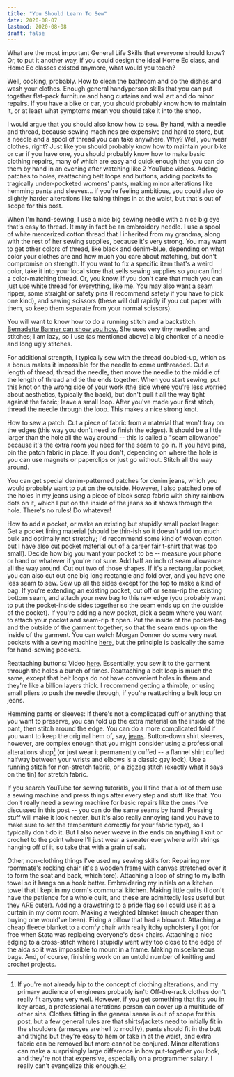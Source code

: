 ```yaml
---
title: "You Should Learn To Sew"
date: 2020-08-07
lastmod: 2020-08-08
draft: false
---
```


What are the most important General Life Skills that everyone should know?  Or, to put it another way, if you could design the ideal Home Ec class, and Home Ec classes existed anymore, what would you teach?

Well, cooking, probably.  How to clean the bathroom and do the dishes and wash your clothes.  Enough general handyperson skills that you can put together flat-pack furniture and hang curtains and wall art and do minor repairs.  If you have a bike or car, you should probably know how to maintain it, or at least what symptoms mean you should take it into the shop.

I would argue that you should also know how to sew.  By hand, with a needle and thread, because sewing machines are expensive and hard to store, but a needle and a spool of thread you can take anywhere.  Why?  Well, you wear clothes, right?  Just like you should probably know how to maintain your bike or car if you have one, you should probably know how to make basic clothing repairs, many of which are easy and quick enough that you can do them by hand in an evening after watching like 2 YouTube videos.  Adding patches to holes, reattaching belt loops and buttons, adding pockets to tragically under-pocketed womens' pants, making minor alterations like hemming pants and sleeves... if you're feeling ambitious, you could also do slightly harder alterations like taking things in at the waist, but that's out of scope for this post.

When I'm hand-sewing, I use a nice big sewing needle with a nice big eye that's easy to thread.  It may in fact be an embroidery needle.  I use a spool of white mercerized cotton thread that I inherited from my grandma, along with the rest of her sewing supplies, because it's very strong.  You may want to get other colors of thread, like black and denim-blue, depending on what color your clothes are and how much you care about matching, but don't compromise on strength.  If you want to fix a specific item that's a weird color, take it into your local store that sells sewing supplies so you can find a color-matching thread.  Or, you know, if you don't care that much you can just use white thread for everything, like me.  You may also want a seam ripper, some straight or safety pins (I recommend safety if you have to pick one kind), and sewing scissors (these will dull rapidly if you cut paper with them, so keep them separate from your normal scissors).

You will want to know how to do a running stitch and a backstitch.  [Bernadette Banner can show you how.](https://www.youtube.com/watch?v=B5tC06IXOKc )  She uses very tiny needles and stitches; I am lazy, so I use (as mentioned above) a big chonker of a needle and long ugly stitches.

For additional strength, I typically sew with the thread doubled-up, which as a bonus makes it impossible for the needle to come unthreaded.  Cut a length of thread, thread the needle, then move the needle to the middle of the length of thread and tie the ends together.  When you start sewing, put this knot on the wrong side of your work (the side where you're less worried about aesthetics, typically the back), but don't pull it all the way tight against the fabric; leave a small loop.  After you've made your first stitch, thread the needle through the loop.  This makes a nice strong knot.

How to sew a patch:  Cut a piece of fabric from a material that won't fray on the edges (this way you don't need to finish the edges).  It should be a little larger than the hole all the way around -- this is called a "seam allowance" because it's the extra room you need for the seam to go in.  If you have pins, pin the patch fabric in place.  If you don't, depending on where the hole is you can use magnets or paperclips or just go without.  Stitch all the way around.

You can get special denim-patterned patches for denim jeans, which you would probably want to put on the outside.  However, I also patched one of the holes in my jeans using a piece of black scrap fabric with shiny rainbow dots on it, which I put on the inside of the jeans so it shows through the hole.  There's no rules!  Do whatever!

How to add a pocket, or make an existing but stupidly small pocket larger:  Get a pocket lining material (should be thin-ish so it doesn't add too much bulk and optimally not stretchy; I'd recommend some kind of woven cotton but I have also cut pocket material out of a career fair t-shirt that was too small).  Decide how big you want your pocket to be -- measure your phone or hand or whatever if you're not sure.  Add half an inch of seam allowance all the way around.  Cut out two of those shapes.  If it's a rectangular pocket, you can also cut out one big long rectangle and fold over, and you have one less seam to sew.  Sew up all the sides except for the top to make a kind of bag.  If you're extending an existing pocket, cut off or seam-rip the existing bottom seam, and attach your new bag to this raw edge (you probably want to put the pocket-inside sides together so the seam ends up on the outside of the pocket).  If you're adding a new pocket, pick a seam where you want to attach your pocket and seam-rip it open.  Put the inside of the pocket-bag and the outside of the garment together, so that the seam ends up on the inside of the garment.  You can watch Morgan Donner do some very neat pockets with a sewing machine [here](https://www.youtube.com/watch?v=7pE_nrHKd58 ), but the principle is basically the same for hand-sewing pockets.

Reattaching buttons: Video [here](https://www.youtube.com/watch?v=Du6gq3ks0SQ ).  Essentially, you sew it to the garment through the holes a bunch of times.  Reattaching a belt loop is much the same, except that belt loops do not have convenient holes in them and they're like a billion layers thick.  I recommend getting a thimble, or using small pliers to push the needle through, if you're reattaching a belt loop on jeans.

Hemming pants or sleeves:  If there's not a complicated cuff or anything that you want to preserve, you can fold up the extra material on the inside of the pant, then stitch around the edge.  You can do a more complicated fold if you want to keep the original hem of, say, [jeans](https://www.youtube.com/watch?v=P02Mne95-s8 ).  Button-down shirt sleeves, however, are complex enough that you might consider using a professional alterations shop[^1] (or just wear it permanently cuffed -- a flannel shirt cuffed halfway between your wrists and elbows is a classic gay look).  Use a running stitch for non-stretch fabric, or a zigzag stitch (exactly what it says on the tin) for stretch fabric.

If you search YouTube for sewing tutorials, you'll find that a lot of them use a sewing machine and press things after every step and stuff like that.  You don't really need a sewing machine for basic repairs like the ones I've discussed in this post -- you can do the same seams by hand.  Pressing stuff will make it look neater, but it's also really annoying (and you have to make sure to set the temperature correctly for your fabric type), so I typically don't do it.  But I also never weave in the ends on anything I knit or crochet to the point where I'll just wear a sweater everywhere with strings hanging off of it, so take that with a grain of salt.

Other, non-clothing things I've used my sewing skills for:  Repairing my roommate's rocking chair (it's a wooden frame with canvas stretched over it to form the seat and back, which tore).  Attaching a loop of string to my bath towel so it hangs on a hook better.  Embroidering my initials on a kitchen towel that I kept in my dorm's communal kitchen.  Making little quilts (I don't have the patience for a whole quilt, and these are admittedly less useful but they ARE cuter).  Adding a drawstring to a pride flag so I could use it as a curtain in my dorm room.  Making a weighted blanket (much cheaper than buying one would've been).  Fixing a pillow that had a blowout.  Attaching a cheap fleece blanket to a comfy chair with really itchy upholstery I got for free when Stata was replacing everyone's desk chairs.  Attaching a nice edging to a cross-stitch where I stupidly went way too close to the edge of the aida so it was impossible to mount in a frame.  Making miscellaneous bags.  And, of course, finishing work on an untold number of knitting and crochet projects.

[^1]: If you're not already hip to the concept of clothing alterations, and my primary audience of engineers probably isn't: Off-the-rack clothes don't really fit anyone very well.  However, if you get something that fits you in key areas, a professional alterations person can cover up a multitude of other sins.  Clothes fitting in the general sense is out of scope for this post, but a few general rules are that shirts/jackets need to initially fit in the shoulders (armscyes are hell to modify), pants should fit in the butt and thighs but they're easy to hem or take in at the waist, and extra fabric can be removed but more cannot be conjured.  Minor alterations can make a surprisingly large difference in how put-together you look, and they're not that expensive, especially on a programmer salary.  I really can't evangelize this enough.
